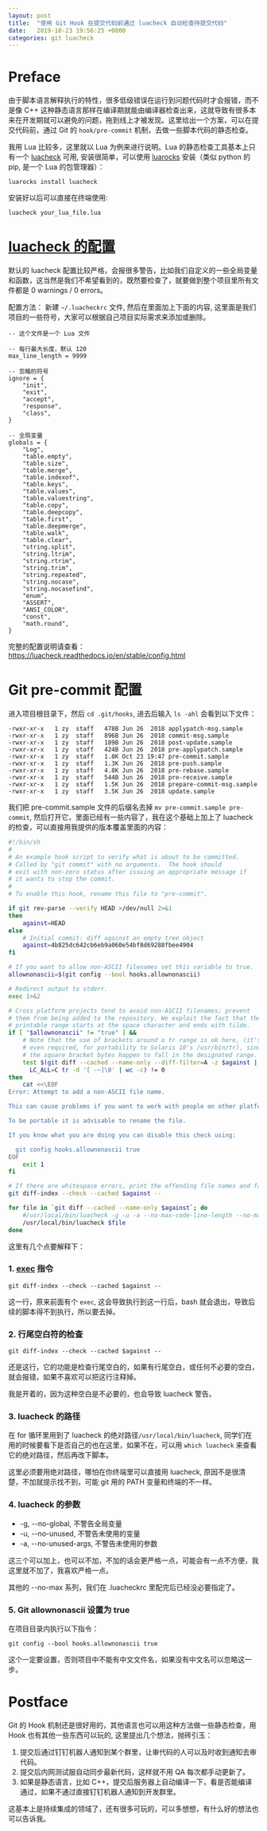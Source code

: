 ```yaml
---
layout: post
title:  "使用 Git Hook 在提交代码前通过 luacheck 自动检查待提交代码"
date:   2019-10-23 19:56:25 +0800
categories: git luacheck
---
```


# Preface
由于脚本语言解释执行的特性，很多低级错误在运行到问题代码时才会报错，而不是像 C++ 这种静态语言那样在编译期就能由编译器检查出来，这就导致有很多本来在开发期就可以避免的问题，拖到线上才被发现。这里给出一个方案，可以在提交代码前，通过 Git 的 `hook/pre-commit` 机制，去做一些脚本代码的静态检查。

我用 Lua 比较多，这里就以 Lua 为例来进行说明。Lua 的静态检查工具基本上只有一个 [luacheck](https://github.com/mpeterv/luacheck) 可用, 安装很简单，可以使用 [luarocks](https://luarocks.org/) 安装（类似 python 的 pip, 是一个 Lua 的包管理器）：
```
luarocks install luacheck
```
安装好以后可以直接在终端使用:
```
luacheck your_lua_file.lua
```

# [luacheck 的配置](https://luacheck.readthedocs.io/en/stable/config.html)
默认的 luacheck 配置比较严格，会报很多警告，比如我们自定义的一些全局变量和函数，这当然是我们不希望看到的，既然要检查了，就要做到整个项目里所有文件都是 0 warnings / 0 errors。

配置方法：
新建 `~/.luacheckrc` 文件, 然后在里面加上下面的内容, 这里面是我们项目的一些符号，大家可以根据自己项目实际需求来添加或删除。
```
-- 这个文件是一个 Lua 文件

-- 每行最大长度，默认 120
max_line_length = 9999

-- 忽略的符号
ignore = {
    "init",
    "exit",
    "accept",
    "response",
    "class",
}

-- 全局变量
globals = {
    "Log",
    "table.empty",
    "table.size",
    "table.merge",
    "table.indexof",
    "table.keys",
    "table.values",
    "table.valuestring",
    "table.copy",
    "table.deepcopy",
    "table.first",
    "table.deepmerge",
    "table.walk",
    "table.clear",
    "string.split",
    "string.ltrim",
    "string.rtrim",
    "string.trim",
    "string.repeated",
    "string.nocase",
    "string.nocasefind",
    "enum",
    "ASSERT",
    "ANSI_COLOR",
    "const",
    "math.round",
}
```

完整的配置说明请查看：https://luacheck.readthedocs.io/en/stable/config.html

# Git pre-commit 配置

进入项目根目录下，然后 `cd .git/hooks`, 进去后输入 `ls -ahl` 会看到以下文件：
```
-rwxr-xr-x   1 zy  staff   478B Jun 26  2018 applypatch-msg.sample
-rwxr-xr-x   1 zy  staff   896B Jun 26  2018 commit-msg.sample
-rwxr-xr-x   1 zy  staff   189B Jun 26  2018 post-update.sample
-rwxr-xr-x   1 zy  staff   424B Jun 26  2018 pre-applypatch.sample
-rwxr-xr-x   1 zy  staff   1.8K Oct 23 19:47 pre-commit.sample
-rwxr-xr-x   1 zy  staff   1.3K Jun 26  2018 pre-push.sample
-rwxr-xr-x   1 zy  staff   4.8K Jun 26  2018 pre-rebase.sample
-rwxr-xr-x   1 zy  staff   544B Jun 26  2018 pre-receive.sample
-rwxr-xr-x   1 zy  staff   1.5K Jun 26  2018 prepare-commit-msg.sample
-rwxr-xr-x   1 zy  staff   3.5K Jun 26  2018 update.sample
```

我们把 pre-commit.sample 文件的后缀名去掉 `mv pre-commit.sample pre-commit`, 然后打开它，里面已经有一些内容了，我在这个基础上加上了 luacheck 的检查，可以直接用我提供的版本覆盖里面的内容：

```bash
#!/bin/sh
#
# An example hook script to verify what is about to be committed.
# Called by "git commit" with no arguments.  The hook should
# exit with non-zero status after issuing an appropriate message if
# it wants to stop the commit.
#
# To enable this hook, rename this file to "pre-commit".

if git rev-parse --verify HEAD >/dev/null 2>&1
then
	against=HEAD
else
	# Initial commit: diff against an empty tree object
	against=4b825dc642cb6eb9a060e54bf8d69288fbee4904
fi

# If you want to allow non-ASCII filenames set this variable to true.
allownonascii=$(git config --bool hooks.allownonascii)

# Redirect output to stderr.
exec 1>&2

# Cross platform projects tend to avoid non-ASCII filenames; prevent
# them from being added to the repository. We exploit the fact that the
# printable range starts at the space character and ends with tilde.
if [ "$allownonascii" != "true" ] &&
	# Note that the use of brackets around a tr range is ok here, (it's
	# even required, for portability to Solaris 10's /usr/bin/tr), since
	# the square bracket bytes happen to fall in the designated range.
	test $(git diff --cached --name-only --diff-filter=A -z $against |
	  LC_ALL=C tr -d '[ -~]\0' | wc -c) != 0
then
	cat <<\EOF
Error: Attempt to add a non-ASCII file name.

This can cause problems if you want to work with people on other platforms.

To be portable it is advisable to rename the file.

If you know what you are doing you can disable this check using:

  git config hooks.allownonascii true
EOF
	exit 1
fi

# If there are whitespace errors, print the offending file names and fail.
git diff-index --check --cached $against --

for file in `git diff --cached --name-only $against`; do
	#/usr/local/bin/luacheck -g -u -a --no-max-code-line-length --no-max-string-line-length --no-max-comment-line-length $file
    /usr/local/bin/luacheck $file
done
```

这里有几个点要解释下：
### 1. [exec](https://askubuntu.com/questions/525767/what-does-an-exec-command-do) 指令
```
git diff-index --check --cached $against --
```
这一行，原来前面有个 `exec`, 这会导致执行到这一行后，bash 就会退出，导致后续的脚本得不到执行，所以要去掉。

### 2. 行尾空白符的检查
```
git diff-index --check --cached $against --
```
还是这行，它的功能是检查行尾空白的，如果有行尾空白，或任何不必要的空白，就会报错，如果不喜欢可以把这行注释掉。

我是开着的，因为这种空白是不必要的，也会导致 luacheck 警告。

### 3. luacheck 的路径
在 for 循环里用到了 luacheck 的绝对路径`/usr/local/bin/luacheck`, 同学们在用的时候要看下是否自己的也在这里，如果不在，可以用 `which luacheck` 来查看它的绝对路径，然后再改下脚本。

这里必须要用绝对路径，哪怕在你终端里可以直接用 luacheck, 原因不是很清楚，不加就提示找不到，可能 git 用的 PATH 变量和终端的不一样。

### 4. luacheck 的参数
* -g, --no-global, 不警告全局变量
* -u, --no-unused, 不警告未使用的变量
* -a, --no-unused-args, 不警告未使用的参数

这三个可以加上，也可以不加，不加的话会更严格一点，可能会有一点不方便，我这里就不加了，我喜欢严格一点。

其他的 --no-max 系列，我们在 .luacheckrc 里配完后已经没必要指定了。

### 5. Git allownonascii 设置为 true
在项目目录内执行以下指令：
```
git config --bool hooks.allownonascii true
```

这个一定要设置，否则项目中不能有中文文件名，如果没有中文名可以忽略这一步。

# Postface

Git 的 Hook 机制还是很好用的，其他语言也可以用这种方法做一些静态检查，用 Hook 也有其他一些东西可以玩的, 这里提出几个想法，抛砖引玉：
1. 提交后通过钉钉机器人通知到某个群里，让审代码的人可以及时收到通知去审代码。
2. 提交后内网测试服自动同步最新代码，这样就不用 QA 每次都手动更新了。
3. 如果是静态语言，比如 C++，提交后服务器上自动编译一下，看是否能编译通过，如果不通过直接钉钉机器人通知到开发群里。

这基本上是持续集成的领域了，还有很多可玩的，可以多想想，有什么好的想法也可以告诉我。
